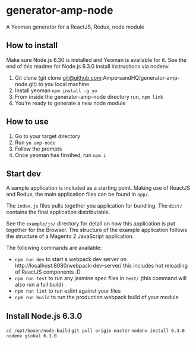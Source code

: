 # generator-amp-node

A Yeoman generator for a ReactJS, Redux, node module

## How to install

Make sure Node.js 6.30 is installed and Yeoman is available for it. See the end of this readme for Node.js 6.3.0 install instructions via nodenv.

1. Git clone (git clone git@github.com:AmpersandHQ/generator-amp-node.git) to you local machine
2. Install yeoman `npm install -g yo`
3. From inside the generator-amp-node directory run, `npm link`
4. You're ready to generate a new node module

## How to use

1. Go to your target directory
2. Run `yo amp-node`
3. Follow the prompts
4. Once yeoman has finsihed, run `npm i`

## Start dev

A sample application is included as a starting point. Making use of ReactJS and Redux, the main application files can be found in `app/`.

The `index.js` files pulls together you application for bundling. The `dist/` contains the final application distributable.

See the `example/js/` directory for detail on how this application is put together for the Browser. The structure of the example application follows the structure of a Magento 2 JavaScript application.

The following commands are available:

* `npm run dev` to start a webpack dev server on http://localhost:8080/webpack-dev-server/ this includes hot reloading of ReactJS components :D
* `npm run test` to run any jasmine spec files in `test/` (this command will also run a full build)
* `npm run lint` to run eslint against your files
* `npm run build` to run the production webpack build of your module


## Install Node.js 6.3.0

`cd /opt/boxen/node-build`
`git pull origin master`
`nodenv install 6.3.0`
`nodenv global 6.3.0`